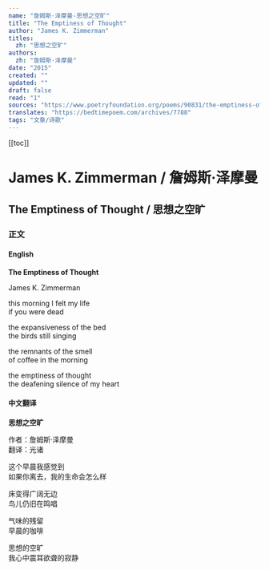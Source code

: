 ```yaml
---
name: "詹姆斯·泽摩曼-思想之空旷"
title: "The Emptiness of Thought"
author: "James K. Zimmerman"
titles:
  zh: "思想之空旷"
authors:
  zh: "詹姆斯·泽摩曼"
date: "2015"
created: ""
updated: ""
draft: false
read: "1"
sources: "https://www.poetryfoundation.org/poems/90831/the-emptiness-of-thought"
translates: "https://bedtimepoem.com/archives/7788"
tags: "文章/诗歌"
---
```


[[toc]]

# James K. Zimmerman / 詹姆斯·泽摩曼

## The Emptiness of Thought / 思想之空旷

### 正文

<!-- tabs:start -->

#### **English**

**The Emptiness of Thought**

James K. Zimmerman

this morning I felt my life  
if you were dead

the expansiveness of the bed  
the birds still singing

the remnants of the smell  
of coffee in the morning

the emptiness of thought  
the deafening silence of my heart

#### **中文翻译**

**思想之空旷**

作者：詹姆斯·泽摩曼  
翻译：光诸

这个早晨我感觉到  
如果你离去，我的生命会怎么样

床变得广阔无边  
鸟儿仍旧在鸣唱

气味的残留  
早晨的咖啡

思想的空旷  
我心中震耳欲聋的寂静

<!-- tabs:end -->
